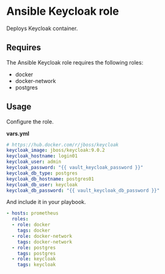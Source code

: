 # Ansible Keycloak role

Deploys Keycloak container.

## Requires

The Ansible Keycloak role requires the following roles:

* docker
* docker-network
* postgres

## Usage

Configure the role.

**vars.yml**

```yml
# https://hub.docker.com/r/jboss/keycloak
keycloak_image: jboss/keycloak:9.0.2
keycloak_hostname: login01
keycloak_user: admin
keycloak_password: "{{ vault_keycloak_password }}"
keycloak_db_type: postgres
keycloak_db_hostname: postgres01
keycloak_db_user: keycloak
keycloak_db_password: "{{ vault_keycloak_db_password }}"
```

And include it in your playbook.

```yml
- hosts: prometheus
  roles:
  - role: docker
    tags: docker
  - role: docker-network
    tags: docker-network
  - role: postgres
    tags: postgres
  - role: keycloak
    tags: keycloak
```
